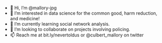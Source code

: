 - 👋 Hi, I’m @mallory-jpg
- 👀 I’m interested in data science for the common good, harm reduction, and medicine!
- 🌱 I’m currently learning social network analysis.
- 💞️ I’m looking to collaborate on projects involving policing.
- 📫 Reach me at bit.ly/nevertoldus or @culbert_mallory on twitter

<!---
mallory-jpg/mallory-jpg is a ✨ special ✨ repository because its `README.md` (this file) appears on your GitHub profile.
You can click the Preview link to take a look at your changes.
--->
